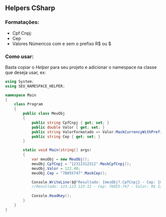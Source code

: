 ## Helpers CSharp

### Formatações:

- Cpf Cnpj:
- Cep
- Valores Númericos com e sem o prefixo R$ ou $

### Como usar:

Basta copiar o *Helper* para seu projeto e adicionar o namespace na classe que deseja usar, ex:

```c#
using System;
using SEU_NAMESPACE_HELPER;

namespace Main
{
    class Program
    {
        public class MeuObj
        {
            public string CpfCnpj { get; set; }
            public double Valor { get; set; }
            public string ValorFormatado => Valor.MaskCurrencyWithPrefix(true, 2);
            public string Cep { get; set; }
        }

        static void Main(string[] args)
        {
            var meuObj = new MeuObj();
            meuObj.CpfCnpj = "12312312312".MaskCpfCnpj();
            meuObj.Valor = 122.40;
            meuObj.Cep = "78055747".MaskCep();

            Console.WriteLine($@"Resultado: {meuObj?.CpfCnpj} - Cep: {meuObj?.Cep} - Valor: {meuObj?.ValorFormatado}");
            //Resultado: 123.123.123-12 - Cep: 78055-747 - Valor: R$ 122,40
            
            Console.ReadKey();
        }
    }
}
```
